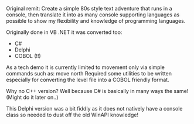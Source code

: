 Original remit:
Create a simple 80s style text adventure that runs in a console, then translate it into
as many console supporting languages as possible to show my flexibility and knowledge
of programming languages.

Originally done in VB .NET it was converted too:
- C#
- Delphi
- COBOL (!!)

As a tech demo it is currently limited to movement only via simple commands such as: move north
Required some utilities to be written especially for converting the level file into a COBOL
friendly format.

Why no C++ version? Well because C# is basically in many ways the same! (Might do it later on..)

This Delphi version was a bit fiddly as it does not natively have a console class so needed to
dust off the old WinAPI knowledge!
